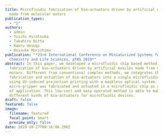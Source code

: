 ```yaml
---
title: Microfluidic fabrication of bio-actuators driven by artificial muscles
  made from molecular motors
publication_types:
  - "1"
authors:
  - admin
  - Yuichi Hiratsuka
  - Takahiro Nitta
  - Kaoru Uesugi
  - Keisuke Morishima
publication: "*23rd International Conference on Miniaturized Systems for
  Chemistry and Life Sciences, µTAS 2019*"
abstract: In this paper, we developed a microfluidic chip based method for
  fabrication of bio-actuators driven by artificial muscles made from molecular
  motors. Different from conventional complex methods, we integrates the
  fabrication and actuation of bio-actuators into a single microfluidic chip
  using UV-induced projection printing with a maskless optical system. A
  micro-gripper was fabricated and actuated in a microfluidic chip as an example
  of application. This low-cost and easy-operated method is able to make
  different kinds of bio-actuators for microfluidic devices.
draft: false
featured: false
image:
  filename: featured
  focal_point: Smart
  preview_only: false
date: 2019-10-27T00:16:06.296Z
---
```

